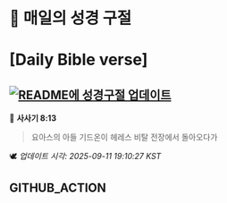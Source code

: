 # 🙏 매일의 성경 구절
# [Daily Bible verse]
## [![README에 성경구절 업데이트](https://github.com/DONGSUKA/first_test/actions/workflows/update-readme-bible.yml/badge.svg)](https://github.com/DONGSUKA/first_test/actions/workflows/update-readme-bible.yml)
<!-- START_BIBLE_VERSE -->
📖 **사사기 8:13**
> 요아스의 아들 기드온이 헤레스 비탈 전장에서 돌아오다가

🕊️ _업데이트 시각: 2025-09-11 19:10:27 KST_
  <!-- END_BIBLE_VERSE -->
## GITHUB_ACTION
